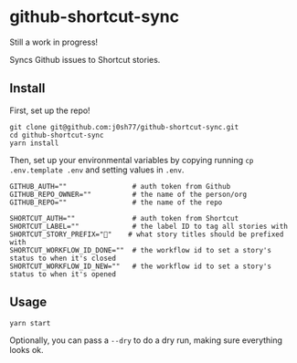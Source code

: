 # github-shortcut-sync

Still a work in progress!

Syncs Github issues to Shortcut stories.

## Install

First, set up the repo!
```
git clone git@github.com:j0sh77/github-shortcut-sync.git
cd github-shortcut-sync
yarn install
```

Then, set up your environmental variables by copying running `cp .env.template .env` and setting values in `.env`.
```
GITHUB_AUTH=""                # auth token from Github
GITHUB_REPO_OWNER=""          # the name of the person/org
GITHUB_REPO=""                # the name of the repo

SHORTCUT_AUTH=""              # auth token from Shortcut
SHORTCUT_LABEL=""             # the label ID to tag all stories with
SHORTCUT_STORY_PREFIX="🔄"    # what story titles should be prefixed with
SHORTCUT_WORKFLOW_ID_DONE=""  # the workflow id to set a story's status to when it's closed
SHORTCUT_WORKFLOW_ID_NEW=""   # the workflow id to set a story's status to when it's opened
```

## Usage

```
yarn start
```

Optionally, you can pass a `--dry` to do a dry run, making sure everything looks ok.